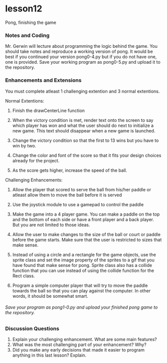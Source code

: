 # lesson12
Pong, finishing the game

### Notes and Coding
Mr. Gerwin will lecture about programming the logic behind the game.  You should take notes and reproduce a working version of pong.  It would be best if you continued your version pong0-4.py but if you do not have one, one is provided.  Save your working program as pong0-5.py and upload it to the repository.

### Enhancements and Extensions
You must complete atleast 1 challenging extention and 3 normal extentions.

Normal Extentions:

1) Finish the drawCenterLine function

2) When the victory condition is met, render text onto the screen to say which player has won and what the user should do next to initialize a new game.  This text should disappear when a new game is launched.

3) Change the victory condition so that the first to 13 wins but you have to win by two.

4) Change the color and font of the score so that it fits your design choices already for the project.

5) As the score gets higher, increase the speed of the ball.

Challenging Enhancements:

1) Allow the player that scored to serve the ball from his/her paddle or atleast allow them to move the ball before it is served

2) Use the joystick module to use a gamepad to control the paddle

3) Make the game into a 4 player game.  You can make a paddle on the top and the bottom of each side or have a front player and a back player.  But you are not limited to those ideas.

4) Allow the user to make changes to the size of the ball or court or paddle before the game starts.  Make sure that the user is restricted to sizes that make sense.

5) Instead of using a circle and a rectangle for the game objects, use the sprite class and set the image property of the sprites to a gif that you have found that make sense for pong.  Sprite class also has a collide function that you can use instead of using the collide function for the Rect class. 

6) Program a simple computer player that will try to move the paddle towards the ball so that you can play against the computer.  In other words, it should be somewhat smart.

###### Save your program as pong1-0.py and upload your finished pong game to the repository.

### Discussion Questions
1. Explain your challenging enhancement.  What are some main features?
2. What was the most challenging part of your enhancement?  Why?
3. Did you make any early decisions that made it easier to program anything in this last lesson?  Explain.
